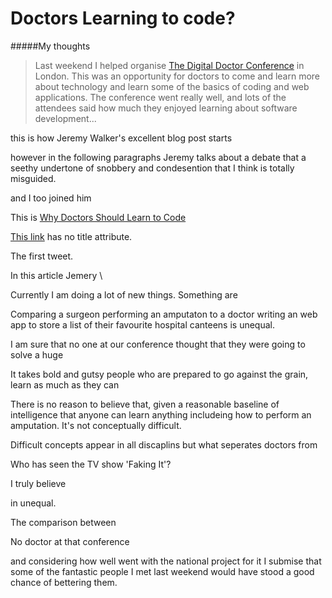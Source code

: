 Doctors Learning to code?
==========================

#####My thoughts

>Last weekend I helped organise [The Digital Doctor Conference](http://thedigitaldoc.co.uk) in London. This was an opportunity for doctors to come and learn more about technology and learn some of the basics of coding and web applications. The conference went really well, and lots of the attendees said how much they enjoyed learning about software development...

this is how Jeremy Walker's excellent blog post starts 

however in the following paragraphs Jeremy talks about a debate that a seethy undertone of snobbery and condesention that I think is totally misguided.

and I too joined him


This is [Why Doctors Should Learn to Code](http://www.ihid.co.uk/blog/why-doctors-should-learn-to-code/ "TITLE")

[This link](http://example.net/) has no title attribute.


The first tweet.

 In this article Jemery \



Currently I am doing a lot of new things. Something are

Comparing a surgeon performing an amputaton to a doctor writing an web app to store a list of their favourite hospital canteens is unequal.

I am sure that no one at our conference thought that they were going to solve a huge

It takes bold and gutsy people who are prepared to go against the grain, learn as much as they can 

There is no reason to believe that, given a reasonable baseline of intelligence that anyone can learn anything includeing how to perform an amputation. It's not conceptually difficult. 

Difficult concepts appear in all discaplins but what seperates doctors from 

Who has seen the TV show 'Faking It'?


I truly believe

in unequal.

The comparison between 

No doctor at that conference 

and considering how well went with the national project for it I submise that some of the fantastic people I met last weekend would have stood a good chance of bettering them.